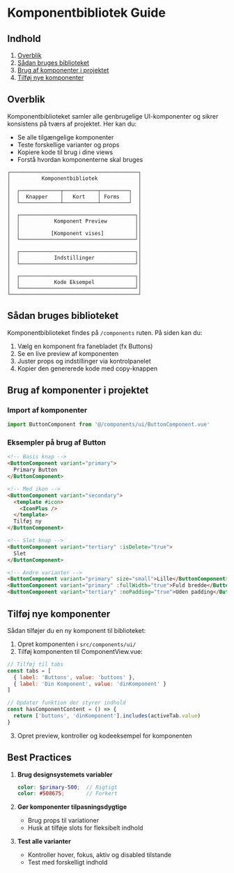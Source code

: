 # Komponentbibliotek Guide

## Indhold
1. [Overblik](#overblik)
2. [Sådan bruges biblioteket](#sådan-bruges-biblioteket)
3. [Brug af komponenter i projektet](#brug-af-komponenter-i-projektet)
4. [Tilføj nye komponenter](#tilføj-nye-komponenter)

## Overblik

Komponentbiblioteket samler alle genbrugelige UI-komponenter og sikrer konsistens på tværs af projektet. Her kan du:

- Se alle tilgængelige komponenter
- Teste forskellige varianter og props
- Kopiere kode til brug i dine views
- Forstå hvordan komponenterne skal bruges

```
┌─────────────────────────────────────────┐
│          Komponentbibliotek             │
│                                         │
│  ┌─────────────┬───────────┬─────────┐  │
│  │  Knapper    │   Kort    │ Forms   │  │
│  └─────────────┴───────────┴─────────┘  │
│                                         │
│  ┌─────────────────────────────────────┐│
│  │           Komponent Preview         ││
│  │                                     ││
│  │          [Komponent vises]          ││
│  └─────────────────────────────────────┘│
│                                         │
│  ┌─────────────────────────────────────┐│
│  │           Indstillinger             ││
│  └─────────────────────────────────────┘│
│                                         │
│  ┌─────────────────────────────────────┐│
│  │           Kode Eksempel             ││
│  └─────────────────────────────────────┘│
└─────────────────────────────────────────┘
```

## Sådan bruges biblioteket

Komponentbiblioteket findes på `/components` ruten. På siden kan du:

1. Vælg en komponent fra fanebladet (fx Buttons)
2. Se en live preview af komponenten
3. Juster props og indstillinger via kontrolpanelet
4. Kopier den genererede kode med copy-knappen 

## Brug af komponenter i projektet

### Import af komponenter

```javascript
import ButtonComponent from '@/components/ui/ButtonComponent.vue'
```

### Eksempler på brug af Button

```html
<!-- Basis knap -->
<ButtonComponent variant="primary">
  Primary Button
</ButtonComponent>

<!-- Med ikon -->
<ButtonComponent variant="secondary">
  <template #icon>
    <IconPlus />
  </template>
  Tilføj ny
</ButtonComponent>

<!-- Slet knap -->
<ButtonComponent variant="tertiary" :isDelete="true">
  Slet
</ButtonComponent>

<!-- Andre varianter -->
<ButtonComponent variant="primary" size="small">Lille</ButtonComponent>
<ButtonComponent variant="primary" :fullWidth="true">Fuld bredde</ButtonComponent>
<ButtonComponent variant="tertiary" :noPadding="true">Uden padding</ButtonComponent>
```

## Tilføj nye komponenter

Sådan tilføjer du en ny komponent til biblioteket:

1. Opret komponenten i `src/components/ui/`
2. Tilføj komponenten til ComponentView.vue:

```javascript
// Tilføj til tabs
const tabs = [
  { label: 'Buttons', value: 'buttons' },
  { label: 'Din Komponent', value: 'dinKomponent' }
]

// Opdater funktion der styrer indhold
const hasComponentContent = () => {
  return ['buttons', 'dinKomponent'].includes(activeTab.value)
}
```

3. Opret preview, kontroller og kodeeksempel for komponenten

## Best Practices

1. **Brug designsystemets variabler**
   ```scss
   color: $primary-500;  // Rigtigt
   color: #508675;       // Forkert
   ```

2. **Gør komponenter tilpasningsdygtige**
   - Brug props til variationer
   - Husk at tilføje slots for fleksibelt indhold

3. **Test alle varianter**
   - Kontroller hover, fokus, aktiv og disabled tilstande
   - Test med forskelligt indhold
``` 